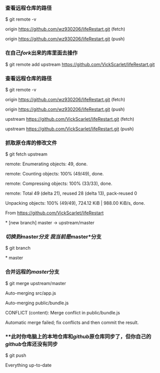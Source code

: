

### 查看远程仓库的路径

$ git remote -v

origin https://github.com/wz930206/lifeRestart.git (fetch)

origin https://github.com/wz930206/lifeRestart.git (push)

 

### 在自己*fork*出来的库里面去操作

$ git remote add upstream https://github.com/VickScarlet/lifeRestart.git

 

### 查看远程仓库的路径

$ git remote -v

origin https://github.com/wz930206/lifeRestart.git (fetch)

origin https://github.com/wz930206/lifeRestart.git (push)

upstream    https://github.com/VickScarlet/lifeRestart.git (fetch)

upstream    https://github.com/VickScarlet/lifeRestart.git (push)

 

### 抓取原仓库的修改文件

$ git fetch upstream

remote: Enumerating objects: 49, done.

remote: Counting objects: 100% (49/49), done.

remote: Compressing objects: 100% (33/33), done.

remote: Total 49 (delta 21), reused 28 (delta 13), pack-reused 0

Unpacking objects: 100% (49/49), 724.12 KiB | 988.00 KiB/s, done.

From https://github.com/VickScarlet/lifeRestart

 \* [new branch]   master   -> upstream/master

 

### *切换到*master*分支 我当前是*master*分支 

$ git branch

\* master

 

### 合并远程的*master*分支

$ git merge upstream/master

Auto-merging src/app.js

Auto-merging public/bundle.js

CONFLICT (content): Merge conflict in public/bundle.js

Automatic merge failed; fix conflicts and then commit the result.

 

### **此时你电脑上的本地仓库和*github*原仓库同步了，但你自己的*github*仓库还没有同步

$ git push

Everything up-to-date